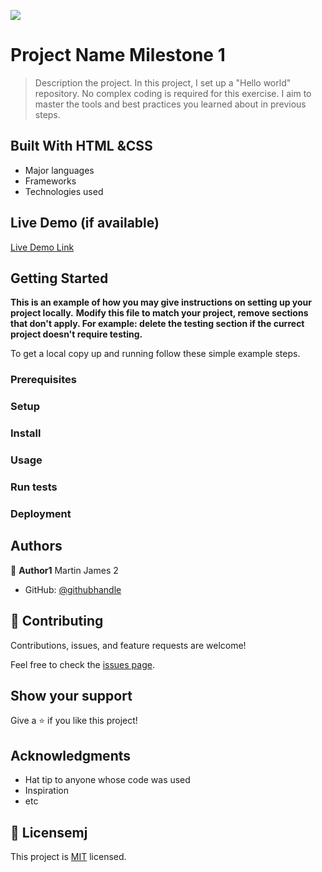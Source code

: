 ![](https://img.shields.io/badge/Microverse-blueviolet)
# Project Name Milestone 1

> Description the project.
In this project, I set up a "Hello world" repository. No complex coding is required for this exercise. I aim to master the tools and best practices you learned about in previous steps.


## Built With HTML &CSS

- Major languages
- Frameworks
- Technologies used

## Live Demo (if available)

[Live Demo Link](https://livedemo.com)


## Getting Started

**This is an example of how you may give instructions on setting up your project locally.**
**Modify this file to match your project, remove sections that don't apply. For example: delete the testing section if the currect project doesn't require testing.**


To get a local copy up and running follow these simple example steps.

### Prerequisites

### Setup

### Install

### Usage

### Run tests

### Deployment



## Authors

👤 **Author1** Martin James 2

- GitHub: [@githubhandle](https://github.com/M20Jay)
## 🤝 Contributing

Contributions, issues, and feature requests are welcome!

Feel free to check the [issues page](../../issues/).

## Show your support

Give a ⭐️ if you like this project!

## Acknowledgments

- Hat tip to anyone whose code was used
- Inspiration
- etc

## 📝 Licensemj

This project is [MIT](./LICENSE) licensed.
